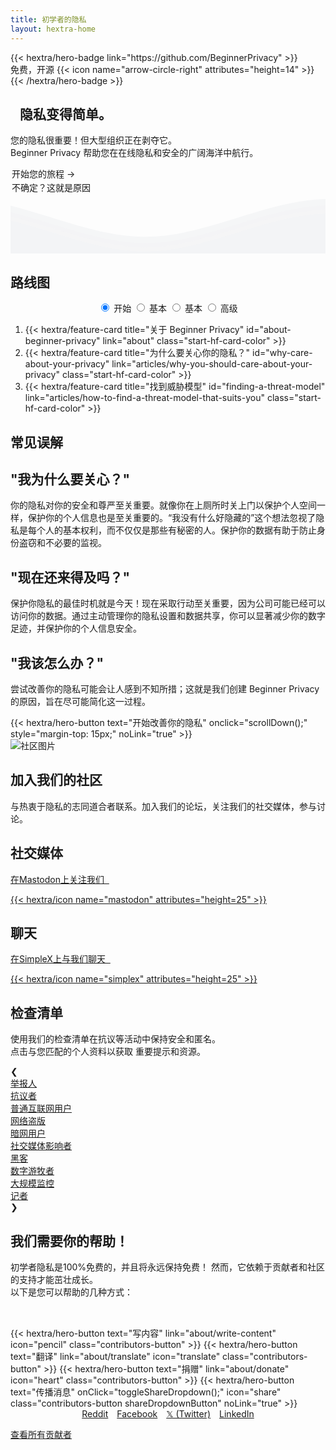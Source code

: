 ```yaml
---
title: 初学者的隐私
layout: hextra-home
---
```

<section class="hero hx-py-30-40 hx-text-center" id="hero">
  {{< hextra/hero-badge link="https://github.com/BeginnerPrivacy" >}}<div class="hx-w-2 hx-h-2 hx-rounded-full hx-bg-primary-400"></div>
    <span>免费，开源</span>
    {{< icon name="arrow-circle-right" attributes="height=14" >}}
  {{< /hextra/hero-badge >}}

  <div class="hx-mt-6 hx-mb-4">
    <h1 class="not-prose hx-text-4xl md:hx-text-9xl hx-font-bold hx-leading-none hx-tracking-tighter hx-py-2 hx-bg-clip-text">&nbsp;&nbsp;&nbsp;隐私变得简单。</h1>
  </div>

  <div class="hx-mb-6">
    <p class="hx-text-lg">您的隐私很重要！但大型组织正在剥夺它。<br> Beginner Privacy 帮助您在在线隐私和安全的广阔海洋中航行。</p>
  </div>

  <div class="not-prose hx-font-medium hx-cursor-pointer hx-px-10 hx-py-3 hx-rounded-lg hx-text-center hx-text-white hx-inline-block hx-bg-primary-600 hover:hx-bg-primary-700 dark:hx-bg-primary-600 dark:hover:hx-bg-primary-700 hx-transition-all hx-ease-in hx-duration-200 start-now-button" style="margin: 2px;" onclick="scrollDown();">
    开始您的旅程
    <span class="arrow">&rarr;</span>
  </div>
  <div class="not-prose hx-font-medium hx-cursor-pointer hx-px-10 hx-py-3 hx-rounded-lg hx-text-center hx-text-black dark:hx-text-white hx-inline-block not-sure-button hx-transition-all hx-ease-in hx-duration-200" style="margin: 2px;" onclick="scrollMisconceptions();">不确定？这就是原因</div>

  <div class="hero-waves">
    <svg class="waves" xmlns="http://www.w3.org/2000/svg" xmlns:xlink="http://www.w3.org/1999/xlink" viewBox="0 24 150 28" preserveAspectRatio="none" shape-rendering="auto">
      <defs>
        <path id="gentle-wave" d="M-160 44c30 0 58-18 88-18s 58 18 88 18 58-18 88-18 58 18 88 18 v44h-352z" />
      </defs>
      <g class="parallax">
        <use class="wave" xlink:href="#gentle-wave" x="48" y="0" fill="rgba(243,244,246,0.7)" />
        <use class="wave" xlink:href="#gentle-wave" x="48" y="3" fill="rgba(243,244,246,0.5)" />
        <use class="wave" xlink:href="#gentle-wave" x="48" y="5" fill="rgba(243,244,246,0.3)" />
        <use class="wave" xlink:href="#gentle-wave" x="48" y="7" fill="#f3f4f6" />
      </g>
    </svg>
  </div>
</section>

<section class="roadmap hx-py-40 hx-min-h-60 hx-mt-20" id="roadmap">
  <div>
      <h2 class="text-4xl hx-text-center hx-font-bold md:hx-text-6xl">路线图</h2>
      <div style="display: flex; align-items: center; justify-content: center; flex-wrap: wrap;">
        <div class="tabs">
            <input type="radio" id="radio-start" name="tabs" value="start" checked onclick="updateRoadmap()" />
            <label class="tab" for="radio-start">开始</label>
            <input type="radio" id="radio-basic" name="tabs" value="basic" onclick="updateRoadmap()" />
            <label class="tab" for="radio-basic">基本</label>
            <input type="radio" id="radio-medium" name="tabs" value="medium" onclick="updateRoadmap()" />
            <label class="tab" for="radio-medium">基本</label>
            <input type="radio" id="radio-advanced" name="tabs" value="advanced" onclick="updateRoadmap()" />
            <label class="tab" for="radio-advanced">高级</label>
            <span class="glider"></span>
        </div>
      </div>
  </div>

  <div id="roadmapContent" class="hx-mt-4">
    <div id="startContent" class="roadmap-section">
      <ol class="startContentOL">
        <li>{{< hextra/feature-card title="关于 Beginner Privacy" id="about-beginner-privacy" link="about" class="start-hf-card-color" >}}</li>
        <li>{{< hextra/feature-card title="为什么要关心你的隐私？" id="why-care-about-your-privacy" link="articles/why-you-should-care-about-your-privacy" class="start-hf-card-color" >}}</li>
        <li>{{< hextra/feature-card title="找到威胁模型" id="finding-a-threat-model" link="articles/how-to-find-a-threat-model-that-suits-you" class="start-hf-card-color" >}}</li>
      </ol>
    </div>
    <div id="basicContent" class="roadmap-section" style="display:none;">
      <ol>
        <li>{{< hextra/feature-card title="基本介绍" id="basic-introduction" link="about/roadmap-introductions/basic" class="basic-hf-card-color" >}}</li>
        <li>{{< hextra/feature-card title="强密码" id="strong-passwords" link="articles/how-to-create-strong-passwords-and-store-them-securely" class="basic-hf-card-color" >}}</li>
        <li>{{< hextra/feature-card title="双重身份验证 (2FA)" id="two-factor-authentication" link="articles/two-factor-authentication-and-why-you-need-it" class="basic-hf-card-color" >}}</li>
        <li>{{< hextra/feature-card title="限制共享的信息" id="limit-information-shared" link="articles/limit-the-personal-information-you-share-online" class="basic-hf-card-color" >}}</li>
        <li>{{< hextra/feature-card title="私人浏览器" id="private-browser" link="articles/why-you-need-a-private-browser-to-protect-yourself" class="basic-hf-card-color" >}}</li>
        <li>{{< hextra/feature-card title="私人搜索引擎" id="private-search-engine" link="articles/searching-safely-with-a-privacy-focused-search-engine" class="basic-hf-card-color" >}}</li>
        <li>{{< hextra/feature-card title="虚拟专用网络（VPN）" id="virtual-private-network" link="articles/what-is-a-vpn-and-should-you-use-one" class="basic-hf-card-color" >}}</li>
        <li>{{< hextra/feature-card title="桌面隐私设置" id="mobile-privacy-settings" link="articles/change-these-mobile-settings-for-better-privacy" class="basic-hf-card-color" >}}</li>
        <li>{{< hextra/feature-card title="移动隐私设置"  id="desktop-privacy-settings" link="articles/desktop-settings-to-change-for-better-privacy" class="basic-hf-card-color" >}}</li>
        <li>{{< hextra/feature-card title="私人电子邮件" id="secure-messaging" id="private-email" link="articles/protect-your-communication-with-a-private-email" class="basic-hf-card-color" >}}</li>
        <li>{{< hextra/feature-card title="安全消息传递" id="secure-messaging" link="articles/ditch-sms-and-use-secure-communication-methods" class="basic-hf-card-color" >}}</li>
      </ol>
    </div>
    <div id="mediumContent" class="roadmap-section" style="display:none;">
      <ol>
        <li>{{< hextra/feature-card title="中级介绍" id="medium-introduction" link="about/roadmap-introductions/medium" class="medium-hf-card-color" >}}</li>
        <li>{{< hextra/feature-card title="自由和开源软件" id="free-and-open-source-software" link="articles/break-free-from-proprietary-software-with-foss" class="medium-hf-card-color" >}}</li>
        <li>{{< hextra/feature-card title="切换到Linux" id="switch-to-linux" link="articles/how-to-effortlessly-switch-to-linux-step-by-step-guide" class="medium-hf-card-color" >}}</li>
        <li>{{< hextra/feature-card title="加密DNS" id="encrypted-dns" link="articles/why-you-need-to-use-an-encrypted-dns" class="medium-hf-card-color" >}}</li>
        <li>{{< hextra/feature-card title="社交媒体前端" id="social-media-frontends" link="articles/why-you-should-ditch-social-media-and-use-a-frontend" class="medium-hf-card-color" >}}</li>
        <li>{{< hextra/feature-card title="从数据经纪人处删除" id="removal-from-data-brokers" link="articles/how-to-remove-yourself-from-data-brokers" class="medium-hf-card-color" >}}</li>
        <li>{{< hextra/feature-card title="什么是Tor？" id="what-is-tor" link="articles/navigating-the-web-anonymously-a-guide-to-tor-basics" class="medium-hf-card-color" >}}</li>
      </ol>
    </div>
    <div id="advancedContent" class="roadmap-section" style="display:none;">
      <ol>
        <li>{{< hextra/feature-card title="高级介绍" id="advanced-introduction" link="about/roadmap-introductions/advanced" class="advanced-hf-card-color" >}}</li>
        <li>{{< hextra/feature-card title="桌面操作系统" id="desktop-operating-system" link="articles/the-best-desktop-operating-systems-for-high-risk-individuals" class="advanced-hf-card-color" >}}</li>
        <li>{{< hextra/feature-card title="移动操作系统" id="mobile-operating-system" link="articles/the-best-private-mobile-operating-systems" class="advanced-hf-card-color" >}}</li>
        <li>{{< hextra/feature-card title="自托管" id="self-hosting" link="articles/why-you-should-start-self-hosting-your-own-services" class="advanced-hf-card-color" >}}</li>
        <li>{{< hextra/feature-card title="加密货币" id="cryptocurrency" link="articles/cryptocurrency-and-anonymity-a-guide-to-buying-things-without-a-trace" class="advanced-hf-card-color" >}}</li>
        <li>{{< hextra/feature-card title="物理安全" id="physical-security" link="articles/why-you-should-enhance-your-physical-security" class="advanced-hf-card-color" >}}</li>
        <li>{{< hextra/feature-card title="威胁情报" id="threat-intelligence" link="articles/threat-intelligence-explained-how-to-leverage-it-for-enhanced-security" class="advanced-hf-card-color" >}}</li>
      </ol>
    </div>
  </div>
</section>

<section id="common-misconceptions" class="hx-text-center hx-py-50-40">
    <h2 class="hx-text-4xl hx-font-bold md:hx-text-6xl hx-inline">常见误解</h2>
    <div class="misconception-container">
        <div class="misconception-card">
            <h2 class="hx-text-2xl hx-font-bold">"我为什么要关心？"</h2>
            <p class="hx-text-base">你的隐私对你的安全和尊严至关重要。就像你在上厕所时关上门以保护个人空间一样，保护你的个人信息也是至关重要的。“我没有什么好隐藏的”这个想法忽视了隐私是每个人的基本权利，而不仅仅是那些有秘密的人。保护你的数据有助于防止身份盗窃和不必要的监视。</p>
        </div>
        <div class="misconception-card">
            <h2 class="hx-text-2xl hx-font-bold">"现在还来得及吗？"</h2>
            <p class="hx-text-base">保护你隐私的最佳时机就是今天！现在采取行动至关重要，因为公司可能已经可以访问你的数据。通过主动管理你的隐私设置和数据共享，你可以显著减少你的数字足迹，并保护你的个人信息安全。</p>
        </div>
        <div class="misconception-card">
            <h2 class="hx-text-2xl hx-font-bold">"我该怎么办？"</h2>
            <p class="hx-text-base">尝试改善你的隐私可能会让人感到不知所措；这就是我们创建 Beginner Privacy 的原因，旨在尽可能简化这一过程。</p>
            {{< hextra/hero-button text="开始改善你的隐私" onclick="scrollDown();" style="margin-top: 15px;" noLink="true" >}}
        </div>
    </div>
</section>

<section class="community-section hx-py-60-40">
    <div class="community-content">
        <img src="../images/earth.webp" alt="社区图片" class="community-image">
    </div>
    <div class="community-cta">
        <h2 class="hx-text-4xl hx-font-bold md:hx-text-6xl hx-leading-none">加入我们的社区</h2>
        <p class="hx-text-base">与热衷于隐私的志同道合者联系。加入我们的论坛，关注我们的社交媒体，参与讨论。</p>
        <div class="social-chat-container">
          <div class="chat-section">
            <h2 class="hx-text-2rem hx-font-bold hx-leading-none">社交媒体</h2>
            <a href="https://mastodon.social/@BeginnerPrivacy" target="_blank" title="Mastodon" rel="noopener noreferrer">
              <div class="chat-section-button">
                <p>在Mastodon上关注我们&nbsp;&nbsp;</p>{{< hextra/icon name="mastodon" attributes="height=25" >}}
              </div>
            </a>
          </div>
          <div class="chat-section">
            <h2 class="hx-text-2rem hx-font-bold hx-leading-none">聊天</h2>
            <a href="about/join-simplex-group" target="_blank" title="SimpleX Chat">
              <div class="chat-section-button">
                <p>在SimpleX上与我们聊天&nbsp;&nbsp;</p>{{< hextra/icon name="simplex" attributes="height=25" >}}
              </div>
            </a>
          </div>
        </div>
    </div>
</section>

<section class="checklists-section hx-py-60-60">
  <h2 class="hx-text-4xl hx-font-bold md:hx-text-6xl hx-text-center">检查清单</h2>
  <p class="hx-text-base hx-mb-10px hx-text-center">使用我们的检查清单在抗议等活动中保持安全和匿名。<br>点击与您匹配的个人资料以获取 重要提示和资源。</p>
  <div class="carousel-container" aria-label="Checklists carousel">
    <div class="carousel-button prev" aria-label="Previous">&#10094;</div>
      <div class="carousel" tabindex="0" aria-roledescription="carousel" aria-live="polite" aria-atomic="true">
        <div class="carousel-track">
          <a href="checklists/?m=whistleblower" draggable="false" tabindex="-1">
            <div class="carousel-item" tabindex="0">举报人</div>
          </a>
          <a href="checklists/?m=protestor" draggable="false" tabindex="-1">
            <div class="carousel-item" tabindex="0">抗议者</div>
          </a>
          <a href="checklists/?m=casual-internet-user" draggable="false" tabindex="-1">
            <div class="carousel-item" tabindex="0">普通互联网用户</div>
          </a>
          <a href="checklists/?m=internet-pirate" draggable="false" tabindex="-1">
            <div class="carousel-item" tabindex="0">网络盗版</div>
          </a>
          <a href="checklists/?m=darknet-user" draggable="false" tabindex="-1">
            <div class="carousel-item" tabindex="0">暗网用户</div>
          </a>
          <a href="checklists/?m=social-media-influencer" draggable="false" tabindex="-1">
            <div class="carousel-item" tabindex="0">社交媒体影响者</div>
          </a>
          <a href="checklists/?m=hacker" draggable="false" tabindex="-1">
            <div class="carousel-item" tabindex="0">黑客</div>
          </a>
          <a href="checklists/?m=digital-nomad" draggable="false" tabindex="-1">
            <div class="carousel-item" tabindex="0">数字游牧者</div>
          </a>
          <a href="checklists/?m=mass-surveillance" draggable="false" tabindex="-1">
            <div class="carousel-item" tabindex="0">大规模监控</div>
          </a>
          <a href="checklists/?m=journalist" draggable="false" tabindex="-1">
            <div class="carousel-item" tabindex="0">记者</div>
          </a>
        </div>
      </div>
    <div class="carousel-button next" aria-label="Next">&#10095;</div>
    <div class="carousel-fade left"></div>
    <div class="carousel-fade right"></div>
  </div>
</section>

<section id="contributors" class="hx-mb-16 hx-mt-18">
    <h2 class="hx-text-4xl hx-font-bold md:hx-text-6xl">我们需要你的帮助！</h2>
    <p class="hx-text-base">初学者隐私是100%免费的，并且将永远保持免费！ 然而，它依赖于贡献者和社区的支持才能茁壮成长。<br>以下是您可以帮助的几种方式：</p>
    <div style="display: inline-flex; flex-wrap: wrap; justify-content: center; margin-top: 2rem;">
      {{< hextra/hero-button text="写内容" link="about/write-content" icon="pencil" class="contributors-button" >}}
      {{< hextra/hero-button text="翻译" link="about/translate" icon="translate" class="contributors-button" >}}
      {{< hextra/hero-button text="捐赠" link="about/donate" icon="heart" class="contributors-button" >}}
      {{< hextra/hero-button text="传播消息" onClick="toggleShareDropdown();" icon="share" class="contributors-button shareDropdownButton" noLink="true" >}}
      <div id="shareDropdown" class="dropdown-content">
          <a href="https://www.reddit.com/login/?dest=https%3A%2F%2Fwww.reddit.com%2Fsubmit%3Furl%3Dhttps%253A%252F%252Fbeginnerprivacy.com%26title%3DStart%2BYour%2BPrivacy%2BJourney%2BToday%2521" target="_blank" style="padding-inline: 5px;">Reddit</a>
          <a href="https://www.facebook.com/sharer/sharer.php?u=https://beginnerprivacy.com" target="_blank" style="padding-inline: 5px;">Facebook</a>
          <a href="https://x.com/intent/post?text=Start%20Your%20Privacy%20Journey%20Today!&url=https%3A%2F%2Fbeginnerprivacy.com&mx=2" target="_blank" style="padding-inline: 5px;">𝕏 (Twitter)</a>
          <a href="https://www.linkedin.com/uas/login?session_redirect=https%3A%2F%2Fwww.linkedin.com%2FshareArticle%3Fmini%3Dtrue%26url%3Dhttps%3A%2F%2Fbeginnerprivacy.com%26title%3DStart%2BYour%2BPrivacy%2BJourney%2BToday%21" target="_blank" style="padding-inline: 5px;">LinkedIn</a>
      </div>
    </div>
    <a href="about/contributors"><p class="hx-text-base hx-underline hx-mt-4">查看所有贡献者</p></a>
</section>
